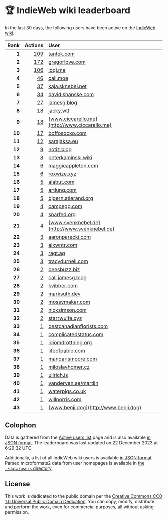 # 🏆 IndieWeb wiki leaderboard

In the last 30 days, the following users have been active on the [IndieWeb wiki](https://indieweb.org).

| Rank | Actions | User |
|-----:|--------:|:-----|
| **1** | [209](https://indieweb.org/Special:Contributions/Tantek.com) | [tantek.com](http://tantek.com) |
| **2** | [172](https://indieweb.org/Special:Contributions/Gregorlove.com) | [gregorlove.com](http://gregorlove.com) |
| **3** | [106](https://indieweb.org/Special:Contributions/Loqi.me) | [loqi.me](http://loqi.me) |
| **4** | [46](https://indieweb.org/Special:Contributions/Cali.moe) | [cali.moe](http://cali.moe) |
| **5** | [37](https://indieweb.org/Special:Contributions/Kaja.sknebel.net) | [kaja.sknebel.net](http://kaja.sknebel.net) |
| **6** | [34](https://indieweb.org/Special:Contributions/David.shanske.com) | [david.shanske.com](http://david.shanske.com) |
| **7** | [27](https://indieweb.org/Special:Contributions/Jamesg.blog) | [jamesg.blog](http://jamesg.blog) |
| **8** | [18](https://indieweb.org/Special:Contributions/Jacky.wtf) | [jacky.wtf](http://jacky.wtf) |
| **9** | [18](https://indieweb.org/Special:Contributions/Www.ciccarello.me) | [www.ciccarello.me](http://www.ciccarello.me) |
| **10** | [17](https://indieweb.org/Special:Contributions/Boffosocko.com) | [boffosocko.com](http://boffosocko.com) |
| **11** | [12](https://indieweb.org/Special:Contributions/Sarajaksa.eu) | [sarajaksa.eu](http://sarajaksa.eu) |
| **12** | [9](https://indieweb.org/Special:Contributions/Notiz.blog) | [notiz.blog](http://notiz.blog) |
| **13** | [8](https://indieweb.org/Special:Contributions/Peterkaminski.wiki) | [peterkaminski.wiki](http://peterkaminski.wiki) |
| **14** | [6](https://indieweb.org/Special:Contributions/Maggieappleton.com) | [maggieappleton.com](http://maggieappleton.com) |
| **15** | [6](https://indieweb.org/Special:Contributions/Roxwize.xyz) | [roxwize.xyz](http://roxwize.xyz) |
| **16** | [5](https://indieweb.org/Special:Contributions/Alabut.com) | [alabut.com](http://alabut.com) |
| **17** | [5](https://indieweb.org/Special:Contributions/Artlung.com) | [artlung.com](http://artlung.com) |
| **18** | [5](https://indieweb.org/Special:Contributions/Bjoern.stierand.org) | [bjoern.stierand.org](http://bjoern.stierand.org) |
| **19** | [4](https://indieweb.org/Special:Contributions/Campegg.com) | [campegg.com](http://campegg.com) |
| **20** | [4](https://indieweb.org/Special:Contributions/Snarfed.org) | [snarfed.org](http://snarfed.org) |
| **21** | [4](https://indieweb.org/Special:Contributions/Www.svenknebel.de) | [www.svenknebel.de](http://www.svenknebel.de) |
| **22** | [3](https://indieweb.org/Special:Contributions/Aaronparecki.com) | [aaronparecki.com](http://aaronparecki.com) |
| **23** | [3](https://indieweb.org/Special:Contributions/Alxwntr.com) | [alxwntr.com](http://alxwntr.com) |
| **24** | [3](https://indieweb.org/Special:Contributions/Ragt.ag) | [ragt.ag](http://ragt.ag) |
| **25** | [3](https://indieweb.org/Special:Contributions/Tracydurnell.com) | [tracydurnell.com](http://tracydurnell.com) |
| **26** | [2](https://indieweb.org/Special:Contributions/Beesbuzz.biz) | [beesbuzz.biz](http://beesbuzz.biz) |
| **27** | [2](https://indieweb.org/Special:Contributions/Cali.jamesg.blog) | [cali.jamesg.blog](http://cali.jamesg.blog) |
| **28** | [2](https://indieweb.org/Special:Contributions/Kvibber.com) | [kvibber.com](http://kvibber.com) |
| **29** | [2](https://indieweb.org/Special:Contributions/Marksuth.dev) | [marksuth.dev](http://marksuth.dev) |
| **30** | [2](https://indieweb.org/Special:Contributions/Mossymaker.com) | [mossymaker.com](http://mossymaker.com) |
| **31** | [2](https://indieweb.org/Special:Contributions/Nicksimson.com) | [nicksimson.com](http://nicksimson.com) |
| **32** | [2](https://indieweb.org/Special:Contributions/Starrwulfe.xyz) | [starrwulfe.xyz](http://starrwulfe.xyz) |
| **33** | [1](https://indieweb.org/Special:Contributions/Bestcanadianflorists.com) | [bestcanadianflorists.com](http://bestcanadianflorists.com) |
| **34** | [1](https://indieweb.org/Special:Contributions/Complicatedstatus.com) | [complicatedstatus.com](http://complicatedstatus.com) |
| **35** | [1](https://indieweb.org/Special:Contributions/Idiomdrottning.org) | [idiomdrottning.org](http://idiomdrottning.org) |
| **36** | [1](https://indieweb.org/Special:Contributions/Lifeofpablo.com) | [lifeofpablo.com](http://lifeofpablo.com) |
| **37** | [1](https://indieweb.org/Special:Contributions/Mandarismoore.com) | [mandarismoore.com](http://mandarismoore.com) |
| **38** | [1](https://indieweb.org/Special:Contributions/Miloslavhomer.cz) | [miloslavhomer.cz](http://miloslavhomer.cz) |
| **39** | [1](https://indieweb.org/Special:Contributions/Ullrich.is) | [ullrich.is](http://ullrich.is) |
| **40** | [1](https://indieweb.org/Special:Contributions/Vanderven.se_martijn) | [vanderven.se/martijn](http://vanderven.se/martijn) |
| **41** | [1](https://indieweb.org/Special:Contributions/Waterpigs.co.uk) | [waterpigs.co.uk](http://waterpigs.co.uk) |
| **42** | [1](https://indieweb.org/Special:Contributions/Willnorris.com) | [willnorris.com](http://willnorris.com) |
| **43** | [1](https://indieweb.org/Special:Contributions/Www.benji.dog) | [www.benji.dog](http://www.benji.dog) |


## Colophon

Data is gathered from the [Active users list](https://indieweb.org/Special:ActiveUsers) page and is also available [in JSON format](https://github.com/jgarber623/indieweb-wiki-leaderboard/blob/main/data/leaderboard.json). The leaderboard was last updated on 22 December 2023 at 6:29:32 UTC.

Additionally, a list of all IndieWeb wiki users is available [in JSON format](https://github.com/jgarber623/indieweb-wiki-leaderboard/blob/main/data/users.json). Parsed microformats2 data from user homepages is available in [the `./data/users` directory](https://github.com/jgarber623/indieweb-wiki-leaderboard/blob/main/data/users).

## License

This work is dedicated to the public domain per the [Creative Commons CC0 1.0 Universal Public Domain Dedication](https://creativecommons.org/publicdomain/zero/1.0/). You can copy, modify, distribute and perform the work, even for commercial purposes, all without asking permission.
